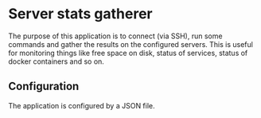 # Server stats gatherer

The purpose of this application is to connect (via SSH), run some commands and
gather the results on the configured servers. This is useful for monitoring
things like free space on disk, status of services, status of docker containers
and so on.

## Configuration

The application is configured by a JSON file.
